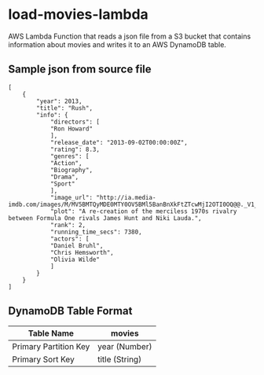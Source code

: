 # load-movies-lambda
AWS Lambda Function that reads a json file from a S3 bucket that contains information about movies and writes it to an AWS DynamoDB table.

## Sample json from source file
```
[
    {
        "year": 2013,
        "title": "Rush",
        "info": {
            "directors": [
            "Ron Howard"
            ],
            "release_date": "2013-09-02T00:00:00Z",
            "rating": 8.3,
            "genres": [
            "Action",
            "Biography",
            "Drama",
            "Sport"
            ],
            "image_url": "http://ia.media-imdb.com/images/M/MV5BMTQyMDE0MTY0OV5BMl5BanBnXkFtZTcwMjI2OTI0OQ@@._V1_SX400_.jpg",
            "plot": "A re-creation of the merciless 1970s rivalry between Formula One rivals James Hunt and Niki Lauda.",
            "rank": 2,
            "running_time_secs": 7380,
            "actors": [
            "Daniel Bruhl",
            "Chris Hemsworth",
            "Olivia Wilde"
            ]
        }
    }
]
```

## DynamoDB Table Format
Table Name | movies
-----------|--------
Primary Partition Key | year (Number)
Primary Sort Key | title (String)